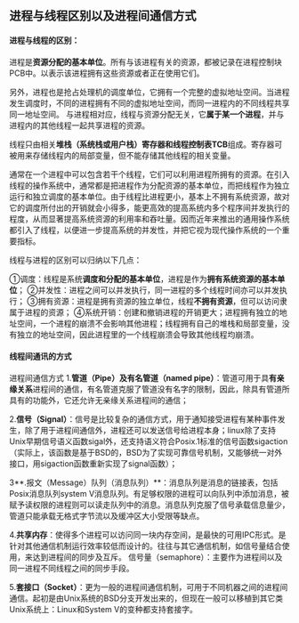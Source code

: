 ## 进程与线程区别以及进程间通信方式

#### 进程与线程的区别：

进程是**资源分配的基本单位**。所有与该进程有关的资源，都被记录在进程控制块PCB中。以表示该进程拥有这些资源或者正在使用它们。

另外，进程也是抢占处理机的调度单位，它拥有一个完整的虚拟地址空间。当进程发生调度时，不同的进程拥有不同的虚拟地址空间，而同一进程内的不同线程共享同一地址空间。 与进程相对应，线程与资源分配无关，它**属于某一个进程**，并与进程内的其他线程一起共享进程的资源。  

线程只由相关**堆栈（系统栈或用户栈）寄存器和线程控制表TCB**组成。寄存器可被用来存储线程内的局部变量，但不能存储其他线程的相关变量。  

通常在一个进程中可以包含若干个线程，它们可以利用进程所拥有的资源。在引入线程的操作系统中，通常都是把进程作为分配资源的基本单位，而把线程作为独立运行和独立调度的基本单位。由于线程比进程更小，基本上不拥有系统资源，故对它的调度所付出的开销就会小得多，能更高效的提高系统内多个程序间并发执行的程度，从而显著提高系统资源的利用率和吞吐量。因而近年来推出的通用操作系统都引入了线程，以便进一步提高系统的并发性，并把它视为现代操作系统的一个重要指标。  

线程与进程的区别可以归纳以下几点：

①调度：线程是系统**调度和分配的基本单位**，进程是作为**拥有系统资源的基本单位**；
②并发性：进程之间可以并发执行，同一进程的多个线程时间亦可以并发执行；
③拥有资源：进程是拥有资源的独立单位，线程**不拥有资源**，但可以访问隶属于进程的资源；
④系统开销：创建和撤销进程的开销更大；进程拥有独立的地址空间，一个进程的崩溃不会影响其他进程；线程拥有自己的堆栈和局部变量，没有独立的地址空间，因此进程里的一个线程崩溃会导致其他线程均崩溃。

#### 线程间通讯的方式

进程间通信方式
1.**管道（Pipe）及有名管道（named pipe）**：管道可用于具**有亲缘关系**进程间的通信，有名管道克服了管道没有名字的限制，因此，除具有管道所具有的功能外，它还允许无亲缘关系进程间的通信；

2.**信号（Signal）**：信号是比较复杂的通信方式，用于通知接受进程有某种事件发生，除了用于进程间通信外，进程还可以发送信号给进程本身；linux除了支持Unix早期信号语义函数sigal外，还支持语义符合Posix.1标准的信号函数sigaction（实际上，该函数是基于BSD的，BSD为了实现可靠信号机制，又能够统一对外接口，用sigaction函数重新实现了signal函数）；

3**.报文（Message）队列（消息队列）**：消息队列是消息的链接表，包括Posix消息队列system V消息队列。有足够权限的进程可以向队列中添加消息，被赋予读权限的进程则可以读走队列中的消息。消息队列克服了信号承载信息量少，管道只能承载无格式字节流以及缓冲区大小受限等缺点。

4.**共享内存**：使得多个进程可以访问同一块内存空间，是最快的可用IPC形式。是针对其他通信机制运行效率较低而设计的。往往与其它通信机制，如信号量结合使用，来达到进程间的同步及互斥。 
信号量（semaphore）：主要作为进程间以及同一进程不同线程之间的同步手段。

5.**套接口（Socket）**：更为一般的进程间通信机制，可用于不同机器之间的进程间通信。起初是由Unix系统的BSD分支开发出来的，但现在一般可以移植到其它类Unix系统上：Linux和System V的变种都支持套接字。

